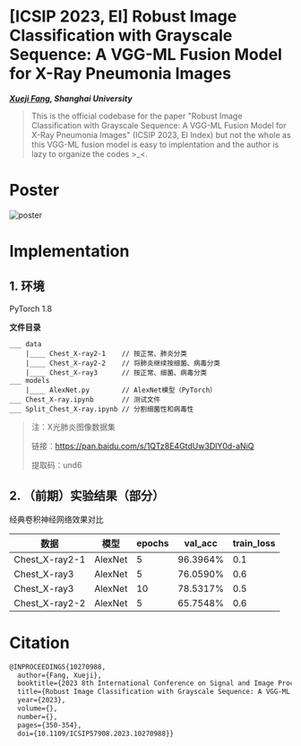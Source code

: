 # [ICSIP 2023, EI] Robust Image Classification with Grayscale Sequence: A VGG-ML Fusion Model for X-Ray Pneumonia Images

***[Xueji Fang](xuejifang.github.io), Shanghai University***


> This is the official codebase for the paper "Robust Image Classification with Grayscale Sequence: A VGG-ML Fusion Model for X-Ray Pneumonia Images" (ICSIP 2023, EI Index) but not the whole as this VGG-ML fusion model is easy to implentation and the author is lazy to organize the codes >_<.

# Poster
![poster](./poster/poster.png)

# Implementation
## 1. 环境

PyTorch 1.8

**文件目录**

```
___ data
	|____ Chest_X-ray2-1	// 按正常、肺炎分类
	|____ Chest_X-ray2-2	// 将肺炎继续按细菌、病毒分类
	|____ Chest_X-ray3		// 按正常、细菌、病毒分类
___ models
	|____ AlexNet.py		// AlexNet模型（PyTorch）
___ Chest_X-ray.ipynb		// 测试文件
___ Split_Chest_X-ray.ipynb	// 分割细菌性和病毒性
```

> 注：X光肺炎图像数据集
>
> 链接：https://pan.baidu.com/s/1QTz8E4GtdUw3DlY0d-aNiQ 
>
> 提取码：und6 



## 2. （前期）实验结果（部分）

经典卷积神经网络效果对比

| 数据           | 模型    | epochs | val_acc  | train_loss |
| -------------- | ------- | ------ | -------- | ---------- |
| Chest_X-ray2-1 | AlexNet | 5      | 96.3964% | 0.1        |
| Chest_X-ray3   | AlexNet | 5      | 76.0590% | 0.6        |
| Chest_X-ray3   | AlexNet | 10     | 78.5317% | 0.5        |
| Chest_X-ray2-2 | AlexNet | 5      | 65.7548% | 0.6        |


# Citation
```latex
@INPROCEEDINGS{10270988,
  author={Fang, Xueji},
  booktitle={2023 8th International Conference on Signal and Image Processing (ICSIP)}, 
  title={Robust Image Classification with Grayscale Sequence: A VGG-ML Fusion Model for X-Ray Pneumonia Images}, 
  year={2023},
  volume={},
  number={},
  pages={350-354},
  doi={10.1109/ICSIP57908.2023.10270988}}
```